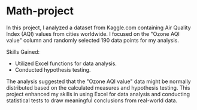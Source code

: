 # Math-project
In this project, I analyzed a dataset from Kaggle.com containing Air Quality Index (AQI) values from cities worldwide. I focused on the "Ozone AQI value" column and randomly selected 190 data points for my analysis.

Skills Gained:

- Utilized Excel functions for data analysis.
- Conducted hypothesis testing.

The analysis suggested that the "Ozone AQI value" data might be normally distributed based on the calculated measures and hypothesis testing. This project enhanced my skills in using Excel for data analysis and conducting statistical tests to draw meaningful conclusions from real-world data.
